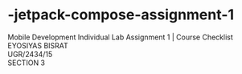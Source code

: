 # -jetpack-compose-assignment-1
Mobile Development Individual Lab Assignment 1 | Course Checklist  
EYOSIYAS BISRAT  
UGR/2434/15  
SECTION 3  
